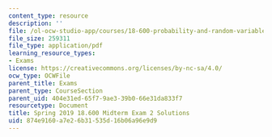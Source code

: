 ```yaml
---
content_type: resource
description: ''
file: /ol-ocw-studio-app/courses/18-600-probability-and-random-variables-fall-2019/874e9160a7e26b31535d16b06a96e9d9_MIT18_600F19_mid2_2019_soln.pdf
file_size: 259311
file_type: application/pdf
learning_resource_types:
- Exams
license: https://creativecommons.org/licenses/by-nc-sa/4.0/
ocw_type: OCWFile
parent_title: Exams
parent_type: CourseSection
parent_uid: 404e31ed-65f7-9ae3-39b0-66e31da833f7
resourcetype: Document
title: Spring 2019 18.600 Midterm Exam 2 Solutions
uid: 874e9160-a7e2-6b31-535d-16b06a96e9d9
---
```

